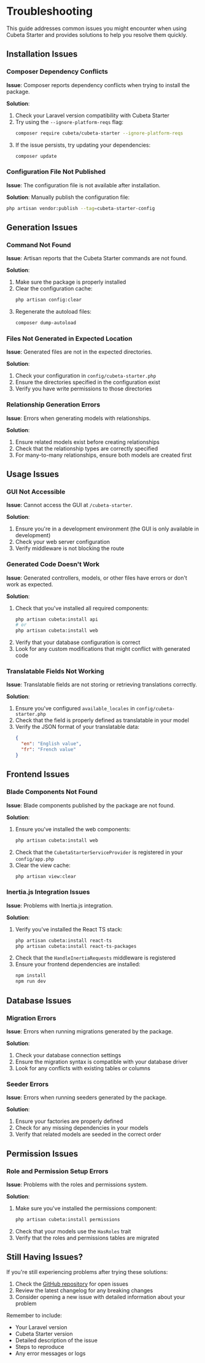 # Troubleshooting

This guide addresses common issues you might encounter when using Cubeta Starter and provides solutions to help you resolve them quickly.

## Installation Issues

### Composer Dependency Conflicts

**Issue**: Composer reports dependency conflicts when trying to install the package.

**Solution**:
1. Check your Laravel version compatibility with Cubeta Starter
2. Try using the `--ignore-platform-reqs` flag:
   ```bash
   composer require cubeta/cubeta-starter --ignore-platform-reqs
   ```
3. If the issue persists, try updating your dependencies:
   ```bash
   composer update
   ```

### Configuration File Not Published

**Issue**: The configuration file is not available after installation.

**Solution**:
Manually publish the configuration file:
```bash
php artisan vendor:publish --tag=cubeta-starter-config
```

## Generation Issues

### Command Not Found

**Issue**: Artisan reports that the Cubeta Starter commands are not found.

**Solution**:
1. Make sure the package is properly installed
2. Clear the configuration cache:
   ```bash
   php artisan config:clear
   ```
3. Regenerate the autoload files:
   ```bash
   composer dump-autoload
   ```

### Files Not Generated in Expected Location

**Issue**: Generated files are not in the expected directories.

**Solution**:
1. Check your configuration in `config/cubeta-starter.php`
2. Ensure the directories specified in the configuration exist
3. Verify you have write permissions to those directories

### Relationship Generation Errors

**Issue**: Errors when generating models with relationships.

**Solution**:
1. Ensure related models exist before creating relationships
2. Check that the relationship types are correctly specified
3. For many-to-many relationships, ensure both models are created first

## Usage Issues

### GUI Not Accessible

**Issue**: Cannot access the GUI at `/cubeta-starter`.

**Solution**:
1. Ensure you're in a development environment (the GUI is only available in development)
2. Check your web server configuration
3. Verify middleware is not blocking the route

### Generated Code Doesn't Work

**Issue**: Generated controllers, models, or other files have errors or don't work as expected.

**Solution**:
1. Check that you've installed all required components:
   ```bash
   php artisan cubeta:install api
   # or
   php artisan cubeta:install web
   ```
2. Verify that your database configuration is correct
3. Look for any custom modifications that might conflict with generated code

### Translatable Fields Not Working

**Issue**: Translatable fields are not storing or retrieving translations correctly.

**Solution**:
1. Ensure you've configured `available_locales` in `config/cubeta-starter.php`
2. Check that the field is properly defined as translatable in your model
3. Verify the JSON format of your translatable data:
   ```json
   {
     "en": "English value",
     "fr": "French value"
   }
   ```

## Frontend Issues

### Blade Components Not Found

**Issue**: Blade components published by the package are not found.

**Solution**:
1. Ensure you've installed the web components:
   ```bash
   php artisan cubeta:install web
   ```
2. Check that the `CubetaStarterServiceProvider` is registered in your `config/app.php`
3. Clear the view cache:
   ```bash
   php artisan view:clear
   ```

### Inertia.js Integration Issues

**Issue**: Problems with Inertia.js integration.

**Solution**:
1. Verify you've installed the React TS stack:
   ```bash
   php artisan cubeta:install react-ts
   php artisan cubeta:install react-ts-packages
   ```
2. Check that the `HandleInertiaRequests` middleware is registered
3. Ensure your frontend dependencies are installed:
   ```bash
   npm install
   npm run dev
   ```

## Database Issues

### Migration Errors

**Issue**: Errors when running migrations generated by the package.

**Solution**:
1. Check your database connection settings
2. Ensure the migration syntax is compatible with your database driver
3. Look for any conflicts with existing tables or columns

### Seeder Errors

**Issue**: Errors when running seeders generated by the package.

**Solution**:
1. Ensure your factories are properly defined
2. Check for any missing dependencies in your models
3. Verify that related models are seeded in the correct order

## Permission Issues

### Role and Permission Setup Errors

**Issue**: Problems with the roles and permissions system.

**Solution**:
1. Make sure you've installed the permissions component:
   ```bash
   php artisan cubeta:install permissions
   ```
2. Check that your models use the `HasRoles` trait
3. Verify that the roles and permissions tables are migrated

## Still Having Issues?

If you're still experiencing problems after trying these solutions:

1. Check the [GitHub repository](https://github.com/cubeta-io/cubeta-starter) for open issues
2. Review the latest changelog for any breaking changes
3. Consider opening a new issue with detailed information about your problem

Remember to include:
- Your Laravel version
- Cubeta Starter version
- Detailed description of the issue
- Steps to reproduce
- Any error messages or logs